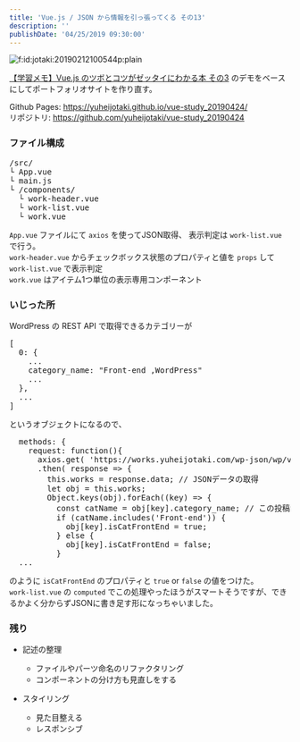 ```yaml
---
title: 'Vue.js / JSON から情報を引っ張ってくる その13'
description: ''
publishDate: '04/25/2019 09:30:00'
---
```


<p><span itemscope itemtype="http://schema.org/Photograph"><img src="/images/hatena/20190212100544.png" alt="f:id:jotaki:20190212100544p:plain" title="f:id:jotaki:20190212100544p:plain" class="hatena-fotolife" itemprop="image" /></span></p>

<p><a href="https://yuheijotaki.hatenablog.com/entry/2019/04/05/101951">【学習メモ】Vue.js のツボとコツがゼッタイにわかる本 その3</a> のデモをベースにしてポートフォリオサイトを作り直す。</p>

<p>Github Pages: <a href="https://yuheijotaki.github.io/vue-study_20190424/">https://yuheijotaki.github.io/vue-study_20190424/</a><br/>
リポジトリ: <a href="https://github.com/yuheijotaki/vue-study_20190424">https://github.com/yuheijotaki/vue-study_20190424</a></p>

<h3>ファイル構成</h3>

<pre class="code" data-lang="" data-unlink>/src/
└ App.vue
└ main.js
└ /components/
  └ work-header.vue
  └ work-list.vue
  └ work.vue</pre>

<p><code>App.vue</code> ファイルにて <code>axios</code> を使ってJSON取得、 表示判定は <code>work-list.vue</code> で行う。<br/>
<code>work-header.vue</code> からチェックボックス状態のプロパティと値を <code>props</code> して  <code>work-list.vue</code> で表示判定<br/>
<code>work.vue</code> はアイテム1つ単位の表示専用コンポーネント</p>

<h3>いじった所</h3>

<p>WordPress の REST API で取得できるカテゴリーが</p>

<pre class="code lang-json" data-lang="json" data-unlink><span class="synSpecial">[</span>
  0: <span class="synSpecial">{</span>
    ...
    category_name: &quot;<span class="synError">Front</span>-<span class="synError">end</span> ,<span class="synError">WordPress</span>&quot;
    ...
  <span class="synSpecial">}</span>,
  ...
<span class="synSpecial">]</span>
</pre>

<p>というオブジェクトになるので、</p>

<pre class="code lang-javascript" data-lang="javascript" data-unlink>  methods: <span class="synIdentifier">{</span>
    request: <span class="synIdentifier">function</span>()<span class="synIdentifier">{</span>
      axios.get( <span class="synConstant">'https://works.yuheijotaki.com/wp-json/wp/v2/posts?per_page=100'</span> )
      .then( response =&gt; <span class="synIdentifier">{</span>
        <span class="synIdentifier">this</span>.works = response.data; <span class="synComment">// JSONデータの取得</span>
        <span class="synIdentifier">let</span> obj = <span class="synIdentifier">this</span>.works;
        <span class="synType">Object</span>.keys(obj).forEach((key) =&gt; <span class="synIdentifier">{</span>
          <span class="synStatement">const</span> catName = obj<span class="synIdentifier">[</span>key<span class="synIdentifier">]</span>.category_name; <span class="synComment">// この投稿が属するカテゴリー</span>
          <span class="synStatement">if</span> (catName.includes(<span class="synConstant">'Front-end'</span>)) <span class="synIdentifier">{</span>
            obj<span class="synIdentifier">[</span>key<span class="synIdentifier">]</span>.isCatFrontEnd = <span class="synConstant">true</span>;
          <span class="synIdentifier">}</span> <span class="synStatement">else</span> <span class="synIdentifier">{</span>
            obj<span class="synIdentifier">[</span>key<span class="synIdentifier">]</span>.isCatFrontEnd = <span class="synConstant">false</span>;
          <span class="synIdentifier">}</span>
  ...
</pre>

<p>のように <code>isCatFrontEnd</code> のプロパティと <code>true</code> or <code>false</code> の値をつけた。<br/>
<code>work-list.vue</code> の <code>computed</code> でこの処理やったほうがスマートそうですが、できるかよく分からずJSONに書き足す形になっちゃいました。</p>

<h3>残り</h3>

<ul>
<li><p>記述の整理</p>

<ul>
<li>ファイルやパーツ命名のリファクタリング</li>
<li>コンポーネントの分け方も見直しをする</li>
</ul>
</li>
<li><p>スタイリング</p>

<ul>
<li>見た目整える</li>
<li>レスポンシブ</li>
</ul>
</li>
</ul>
